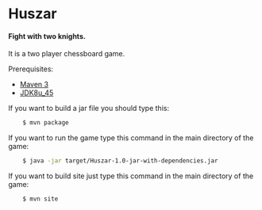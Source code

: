 # Huszar
#### Fight with two knights.

It is a two player chessboard game.

Prerequisites:
- [Maven 3](https://maven.apache.org/download.cgi)
- [JDK8u_45](http://www.oracle.com/technetwork/java/javase/downloads/index.html)

If you want to build a jar file you should type this:

```sh
    $ mvn package
```

If you want to run the game type this command in the main directory of the game:

```sh
    $ java -jar target/Huszar-1.0-jar-with-dependencies.jar
```

If you want to build site just type this command in the main directory of the game:

```sh
    $ mvn site
```

